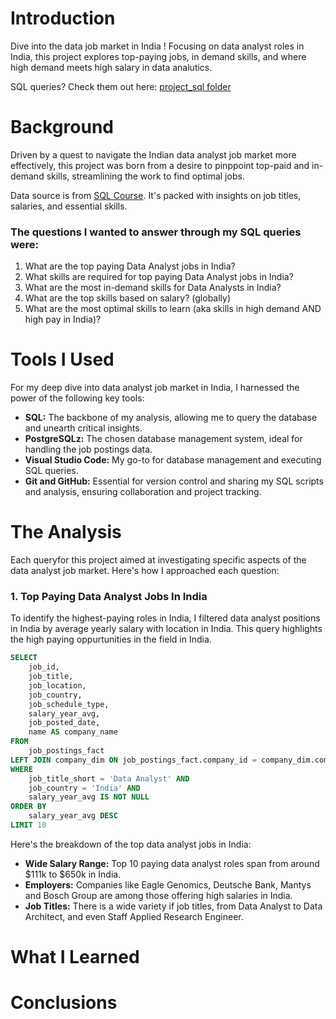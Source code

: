 # Introduction
Dive into the data job market in India ! Focusing on data analyst roles in India, this project explores top-paying jobs, in demand skills, and where high demand meets high salary in data analutics.

SQL queries? Check them out here: [project_sql folder](/project_sql/)

# Background
Driven by a quest to navigate the Indian data analyst job market more effectively, this project was born from a desire to pinppoint top-paid and in-demand skills, streamlining the work to find optimal jobs.

Data source is from  [SQL Course](https://lukebarousse.com/sql). It's packed with insights on job titles, salaries, and essential skills.

### The questions I wanted to answer through my SQL queries were:
1. What are the top paying Data Analyst jobs in India?
2. What skills are required for top paying Data Analyst jobs in India?
3. What are the most in-demand skills for Data Analysts in India?
4. What are the top skills based on salary? (globally)
5.  What are the most optimal skills to learn (aka skills in high demand AND high pay in India)?

# Tools I Used
For my deep dive into data analyst job market in India, I harnessed the power of the following key tools:

- **SQL:** The backbone of my analysis, allowing me to query the database and unearth critical insights.
- **PostgreSQLz:** The chosen database management system, ideal for handling the job postings data.
- **Visual Studio Code:** My go-to for database management and executing SQL queries.
- **Git and GitHub:** Essential for version control and sharing my SQL scripts and analysis, ensuring collaboration and project tracking.

# The Analysis
Each queryfor this project aimed at investigating specific aspects of the data analyst job market. Here's how I approached each question:

### 1. Top Paying Data Analyst Jobs In India
To identify the highest-paying roles in India, I filtered data analyst positions in India by average yearly salary with location in India. This query highlights the high paying oppurtunities in the field in India.
```sql
SELECT
    job_id,
    job_title,
    job_location,
    job_country,
    job_schedule_type,
    salary_year_avg,
    job_posted_date,
    name AS company_name
FROM 
    job_postings_fact
LEFT JOIN company_dim ON job_postings_fact.company_id = company_dim.company_id
WHERE   
    job_title_short = 'Data Analyst' AND
    job_country = 'India' AND
    salary_year_avg IS NOT NULL
ORDER BY
    salary_year_avg DESC
LIMIT 10
```
Here's the breakdown of the top data analyst jobs in India:
- **Wide Salary Range:** Top 10 paying data analyst roles span from around $111k to $650k in India.
- **Employers:** Companies like Eagle Genomics, Deutsche Bank, Mantys and Bosch Group are among those offering high salaries in India.
- **Job Titles:** There is a wide variety if job titles, from Data Analyst to Data Architect, and even Staff Applied Research Engineer. 
# What I Learned
# Conclusions
